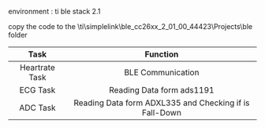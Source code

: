 environment : ti ble stack 2.1


copy the code to the \ti\simplelink\ble_cc26xx_2_01_00_44423\Projects\ble folder


| Task  | Function |
|  :----:  |:----: |
| Heartrate Task  | BLE Communication | 
| ECG Task   |  Reading Data form ads1191  | 
| ADC Task   |  Reading Data form ADXL335 and Checking if is Fall-Down   | 